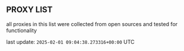 ## PROXY LIST

all proxies in this list were collected from open sources and tested for functionality

last update: `2025-02-01 09:04:38.273316+00:00` UTC